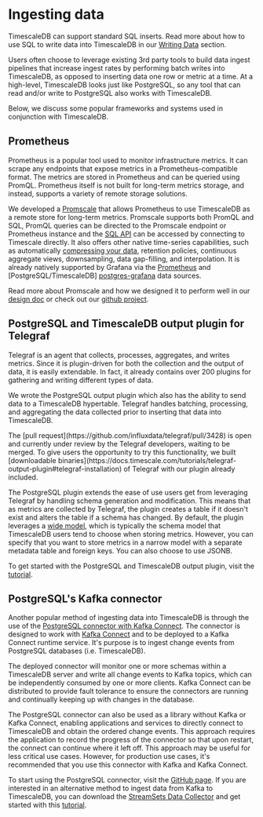# Ingesting data
TimescaleDB can support standard SQL inserts. Read more about how to use SQL to
write data into TimescaleDB in our [Writing Data][writing-data] section.

Users often choose to leverage existing 3rd party tools to build data
ingest pipelines that increase ingest rates by performing batch writes into
TimescaleDB, as opposed to inserting data one row or metric at a time. At a
high-level, TimescaleDB looks just like PostgreSQL, so any tool that can read
and/or write to PostgreSQL also works with TimescaleDB.

Below, we discuss some popular frameworks and systems used in conjunction with
TimescaleDB.

## Prometheus
Prometheus is a popular tool used to monitor infrastructure metrics. It can
scrape any endpoints that expose metrics in a Prometheus-compatible format. The
metrics are stored in Prometheus and can be queried using PromQL. Prometheus
itself is not built for long-term metrics storage, and instead, supports a
variety of remote storage solutions.

We developed a [Promscale][promscale-blog] that allows Prometheus to use
TimescaleDB as a remote store for long-term metrics. Promscale supports
both PromQL and SQL, PromQL queries can be directed to the Promscale
endpoint or Prometheus instance and the [SQL API][promscale-sql] can
be accessed by connecting to Timescale directly. It also offers other
native time-series capabilities, such as automatically
[compressing your data][timescale-compression], retention policies, continuous
aggregate views, downsampling, data gap-filling, and interpolation. It is
already natively supported by Grafana via the [Prometheus][prometheus-grafana]
and [PostgreSQL/TimescaleDB] [postgres-grafana] data sources.

Read more about Promscale and how we designed it to perform well in
our [design doc][design-doc] or check out
our [github project][promscale-github].

## PostgreSQL and TimescaleDB output plugin for Telegraf
Telegraf is an agent that collects, processes, aggregates, and writes metrics.
Since it is plugin-driven for both the collection and the output of data, it is
easily extendable. In fact, it already contains over 200 plugins for gathering
and writing different types of data.

We wrote the PostgreSQL output plugin which also has the ability to send data to
a TimescaleDB hypertable. Telegraf handles batching, processing, and aggregating
the data collected prior to inserting that data into TimescaleDB.

<highlight type="warning">
The [pull request](https://github.com/influxdata/telegraf/pull/3428) is open
and currently under review by the Telegraf developers, waiting to be merged.
To give users the opportunity to try this functionality, we built
[downloadable binaries](https://docs.timescale.com/tutorials/telegraf-output-plugin#telegraf-installation) of Telegraf with our plugin already included.
</highlight>

The PostgreSQL plugin extends the ease of use users get from leveraging Telegraf
by handling schema generation and modification. This means that as metrics are
collected by Telegraf, the plugin creates a table if it doesn't exist and alters
the table if a schema has changed. By default, the plugin leverages a
[wide model][wide-model], which is typically the schema model that TimescaleDB
users tend to choose when storing metrics. However, you can specify that you
want to store metrics in a narrow model with a separate metadata table and foreign keys. You can also choose to use JSONB.

To get started with the PostgreSQL and TimescaleDB output plugin, visit the
[tutorial][telegraf-tutorial].

## PostgreSQL's Kafka connector
Another popular method of ingesting data into TimescaleDB is through the use of
the
[PostgreSQL connector with Kafka Connect][postgresql-connector-kafka].
The connector is designed to work with [Kafka Connect][kafka-connect] and to be
deployed to a Kafka Connect runtime service. It's purpose is to ingest change
events from PostgreSQL databases (i.e. TimescaleDB).

The deployed connector will monitor one or more schemas within a TimescaleDB
server and write all change events to Kafka topics, which can be independently
consumed by one or more clients. Kafka Connect can be distributed to provide
fault tolerance to ensure the connectors are running and continually keeping
up with changes in the database.

<highlight type="tip">
The PostgreSQL connector can also be used as a library without Kafka or
Kafka Connect, enabling applications and services to directly connect to
TimescaleDB and obtain the ordered change events. This approach requires the
application to record the progress of the connector so that upon restart,
the connect can continue where it left off. This approach may be useful for
less critical use cases. However, for production use cases, it's recommended
that you use this connector with Kafka and Kafka Connect.
</highlight>

To start using the PostgreSQL connector, visit the
[GitHub page][github-debezium].
If you are interested in an alternative method to ingest data from Kafka to
TimescaleDB, you can download the
[StreamSets Data Collector][streamsets-data-collector] and get started with
this [tutorial][tutorial-streamsets].


[writing-data]: /how-to-guides/write-data/
[prometheus-grafana]: https://grafana.com/docs/grafana/latest/datasources/prometheus/
[postgres-grafana]: https://grafana.com/docs/grafana/latest/datasources/postgres/
[design-doc]: https://docs.google.com/document/d/1e3mAN3eHUpQ2JHDvnmkmn_9rFyqyYisIgdtgd3D1MHA/edit?usp=sharing
[promscale-github]: https://github.com/timescale/promscale
[promscale-blog]: https://blog.timescale.com/blog/promscale-analytical-platform-long-term-store-for-prometheus-combined-sql-promql-postgresql/
[promscale-sql]: https://github.com/timescale/promscale/blob/master/docs/sql_schema.md
[timescale-compression]: https://blog.timescale.com/blog/building-columnar-compression-in-a-row-oriented-database/
[wide-model]: /overview/data-model-flexibility/wide-data-model/
[telegraf-tutorial]: https://docs.timescale.com/tutorials/telegraf-output-plugin
[postgresql-connector-kafka]: https://github.com/debezium/debezium/tree/master/debezium-connector-postgres
[kafka-connect]: http://kafka.apache.org/documentation.html#connect
[github-debezium]: https://github.com/debezium/debezium/tree/master/debezium-connector-postgres
[streamsets-data-collector]: https://streamsets.com/opensource
[tutorial-streamsets]: https://streamsets.com/blog/ingesting-data-apache-kafka-timescaledb/
